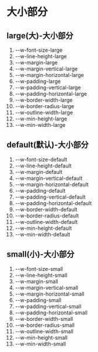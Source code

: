 # 大小部分

## large(大)-大小部分

1. --w-font-size-large
2. --w-line-height-large
3. --w-margin-large
4. --w-margin-vertical-large
5. --w-margin-horizontal-large
6. --w-padding-large
7. --w-padding-vertical-large
8. --w-padding-horizontal-large
9. --w-border-width-large
10. --w-border-radius-large
11. --w-outline-width-large
12. --w-min-height-large
13. --w-min-width-large

## default(默认)-大小部分

1. --w-font-size-default
2. --w-line-height-default
3. --w-margin-default
4. --w-margin-vertical-default
5. --w-margin-horizontal-default
6. --w-padding-default
7. --w-padding-vertical-default
8. --w-padding-horizontal-default
9. --w-border-width-default
10. --w-border-radius-default
11. --w-outline-width-default
12. --w-min-height-default
13. --w-min-width-default

## small(小)-大小部分

1. --w-font-size-small
2. --w-line-height-small
3. --w-margin-small
4. --w-margin-vertical-small
5. --w-margin-horizontal-small
6. --w-padding-small
7. --w-padding-vertical-small
8. --w-padding-horizontal-small
9. --w-border-width-small
10. --w-border-radius-small
11. --w-outline-width-small
12. --w-min-height-small
13. --w-min-width-small
